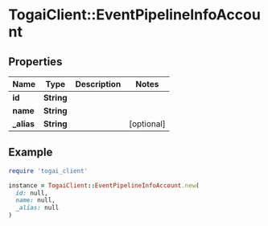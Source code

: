 # TogaiClient::EventPipelineInfoAccount

## Properties

| Name | Type | Description | Notes |
| ---- | ---- | ----------- | ----- |
| **id** | **String** |  |  |
| **name** | **String** |  |  |
| **_alias** | **String** |  | [optional] |

## Example

```ruby
require 'togai_client'

instance = TogaiClient::EventPipelineInfoAccount.new(
  id: null,
  name: null,
  _alias: null
)
```

